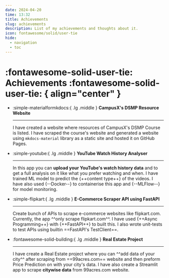 ```yaml
---
date: 2024-04-20
time: 13:32
title: Achievements
slug: achievements
description: List of my achievements and thoughts about it.
icon: fontawesome/solid/user-tie
hide:
  - navigation
  - toc
---
```


# :fontawesome-solid-user-tie: Achievements :fontawesome-solid-user-tie: { align="center" }

<style>
    .md-typeset .grid {
        grid-template-columns: repeat(auto-fit, minmax(min(100%, 25rem), 1fr));
    }
</style>

<div class="grid cards" markdown>

  - :simple-materialformkdocs:{ .lg .middle } **CampusX's DSMP Resource Website**

    ---

    I have created a website where resources of CampusX's DSMP Course is listed. I have scraped the course's website and generated a website using `mkdocs-material` library as a static site and hosted it on GitHub Pages.

  - :simple-youtube:{ .lg .middle } **YouTube Watch History Analyser**

    ---

    In this app you can **upload your YouTube's watch history data** and to get a full analysis on it like what you prefer watching and when. I have trained ML model to predict the {++content type++} of the videos. I have also used {--Docker--} to containerise this app and {--MLFlow--} for model monitoring.

  - :simple-flipkart:{ .lg .middle } **E-Commerce Scraper API using FastAPI**

    ---

    Create bunch of APIs to scrape e-commerce websites like flipkart.com. Currently, the app ^^only scrape flipkart.com^^. I have used {++Async Programming++} with {++FastAPI++} to built this. I also wrote unit-tests to test APIs using builtin ==FastAPI's TestClient==.

  - :fontawesome-solid-building:{ .lg .middle } **Real Estate Project**

    ---

    I have create a Real Estate project where you can ^^add data of your city^^ after scraping from ==99acres.com== website and then preform Price Prediction on with your city's data. I have also create a Streamlit app to scrape **citywise data** from 99acres.com website.

</div>
